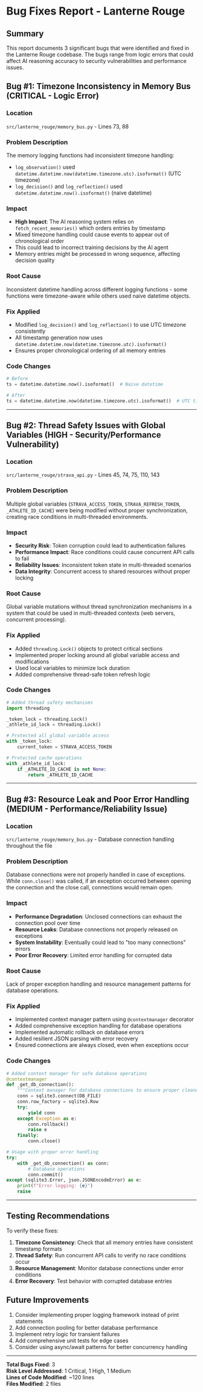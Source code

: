 # Bug Fixes Report - Lanterne Rouge

## Summary
This report documents 3 significant bugs that were identified and fixed in the Lanterne Rouge codebase. The bugs range from logic errors that could affect AI reasoning accuracy to security vulnerabilities and performance issues.

## Bug #1: Timezone Inconsistency in Memory Bus (CRITICAL - Logic Error)

### Location
`src/lanterne_rouge/memory_bus.py` - Lines 73, 88

### Problem Description
The memory logging functions had inconsistent timezone handling:
- `log_observation()` used `datetime.datetime.now(datetime.timezone.utc).isoformat()` (UTC timezone)
- `log_decision()` and `log_reflection()` used `datetime.datetime.now().isoformat()` (naive datetime)

### Impact
- **High Impact**: The AI reasoning system relies on `fetch_recent_memories()` which orders entries by timestamp
- Mixed timezone handling could cause events to appear out of chronological order
- This could lead to incorrect training decisions by the AI agent
- Memory entries might be processed in wrong sequence, affecting decision quality

### Root Cause
Inconsistent datetime handling across different logging functions - some functions were timezone-aware while others used naive datetime objects.

### Fix Applied
- Modified `log_decision()` and `log_reflection()` to use UTC timezone consistently
- All timestamp generation now uses `datetime.datetime.now(datetime.timezone.utc).isoformat()`
- Ensures proper chronological ordering of all memory entries

### Code Changes
```python
# Before
ts = datetime.datetime.now().isoformat()  # Naive datetime

# After  
ts = datetime.datetime.now(datetime.timezone.utc).isoformat()  # UTC timezone
```

---

## Bug #2: Thread Safety Issues with Global Variables (HIGH - Security/Performance Vulnerability)

### Location
`src/lanterne_rouge/strava_api.py` - Lines 45, 74, 75, 110, 143

### Problem Description
Multiple global variables (`STRAVA_ACCESS_TOKEN`, `STRAVA_REFRESH_TOKEN`, `_ATHLETE_ID_CACHE`) were being modified without proper synchronization, creating race conditions in multi-threaded environments.

### Impact
- **Security Risk**: Token corruption could lead to authentication failures
- **Performance Impact**: Race conditions could cause concurrent API calls to fail
- **Reliability Issues**: Inconsistent token state in multi-threaded scenarios
- **Data Integrity**: Concurrent access to shared resources without proper locking

### Root Cause
Global variable mutations without thread synchronization mechanisms in a system that could be used in multi-threaded contexts (web servers, concurrent processing).

### Fix Applied
- Added `threading.Lock()` objects to protect critical sections
- Implemented proper locking around all global variable access and modifications
- Used local variables to minimize lock duration
- Added comprehensive thread-safe token refresh logic

### Code Changes
```python
# Added thread safety mechanisms
import threading

_token_lock = threading.Lock()
_athlete_id_lock = threading.Lock()

# Protected all global variable access
with _token_lock:
    current_token = STRAVA_ACCESS_TOKEN

# Protected cache operations
with _athlete_id_lock:
    if _ATHLETE_ID_CACHE is not None:
        return _ATHLETE_ID_CACHE
```

---

## Bug #3: Resource Leak and Poor Error Handling (MEDIUM - Performance/Reliability Issue)

### Location
`src/lanterne_rouge/memory_bus.py` - Database connection handling throughout the file

### Problem Description
Database connections were not properly handled in case of exceptions. While `conn.close()` was called, if an exception occurred between opening the connection and the close call, connections would remain open.

### Impact
- **Performance Degradation**: Unclosed connections can exhaust the connection pool over time
- **Resource Leaks**: Database connections not properly released on exceptions
- **System Instability**: Eventually could lead to "too many connections" errors
- **Poor Error Recovery**: Limited error handling for corrupted data

### Root Cause
Lack of proper exception handling and resource management patterns for database operations.

### Fix Applied
- Implemented context manager pattern using `@contextmanager` decorator
- Added comprehensive exception handling for database operations
- Implemented automatic rollback on database errors
- Added resilient JSON parsing with error recovery
- Ensured connections are always closed, even when exceptions occur

### Code Changes
```python
# Added context manager for safe database operations
@contextmanager
def _get_db_connection():
    """Context manager for database connections to ensure proper cleanup."""
    conn = sqlite3.connect(DB_FILE)
    conn.row_factory = sqlite3.Row
    try:
        yield conn
    except Exception as e:
        conn.rollback()
        raise e
    finally:
        conn.close()

# Usage with proper error handling
try:
    with _get_db_connection() as conn:
        # Database operations
        conn.commit()
except (sqlite3.Error, json.JSONEncodeError) as e:
    print(f"Error logging: {e}")
    raise
```

---

## Testing Recommendations

To verify these fixes:

1. **Timezone Consistency**: Check that all memory entries have consistent timestamp formats
2. **Thread Safety**: Run concurrent API calls to verify no race conditions occur
3. **Resource Management**: Monitor database connections under error conditions
4. **Error Recovery**: Test behavior with corrupted database entries

## Future Improvements

1. Consider implementing proper logging framework instead of print statements
2. Add connection pooling for better database performance
3. Implement retry logic for transient failures
4. Add comprehensive unit tests for edge cases
5. Consider using async/await patterns for better concurrency handling

---

**Total Bugs Fixed**: 3  
**Risk Level Addressed**: 1 Critical, 1 High, 1 Medium  
**Lines of Code Modified**: ~120 lines  
**Files Modified**: 2 files